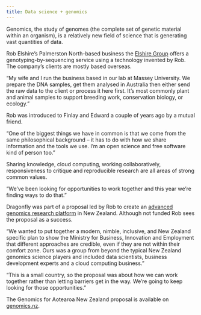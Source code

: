 ```yaml
---
title: Data science + genomics
---
```

Genomics, the study of genomes (the complete set of genetic material within an organism), is a relatively new field of science that is generating vast quantities of data.

<!--more-->

Rob Elshire’s Palmerston North-based business the [Elshire Group](https://www.elshiregroup.co.nz/) offers a genotyping-by-sequencing service using a technology invented by Rob. The company’s clients are mostly based overseas.

“My wife and I run the business based in our lab at Massey University. We prepare the DNA samples, get them analysed in Australia then either send the raw data to the client or process it here first. It’s most commonly plant and animal samples to support breeding work, conservation biology, or ecology.”

Rob was introduced to Finlay and Edward a couple of years ago by a mutual friend.

“One of the biggest things we have in common is that we come from the same philosophical background – it has to do with how we share information and the tools we use. I’m an open science and free software kind of person too.”

Sharing knowledge, cloud computing, working collaboratively, responsiveness to critique and reproducible research are all areas of strong common values.

“We’ve been looking for opportunities to work together and this year we’re finding ways to do that.”

Dragonfly was part of a proposal led by Rob to create an [advanced genomics research platform]( http://www.mbie.govt.nz/info-services/science-innovation/investment-funding/how-we-invest/strategic-science-investment-fund/advanced-genomics-research-platform) in New Zealand. Although not funded Rob sees the proposal as a success.

“We wanted to put together a modern, nimble, inclusive, and New Zealand specific plan to show the Ministry for Business, Innovation and Employment that different approaches are credible, even if they are not within their comfort zone. Ours was a group from beyond the typical New Zealand genomics science players and included data scientists, business development experts and a cloud computing business.”

“This is a small country, so the proposal was about how we can work together rather than letting barriers get in the way. We’re going to keep looking for those opportunities.”

The Genomics for Aotearoa New Zealand proposal is available on [genomics.nz](http://genomics.nz/).
